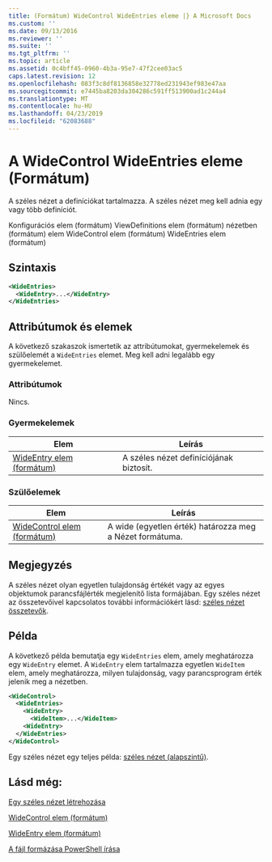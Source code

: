 ```yaml
---
title: (Formátum) WideControl WideEntries eleme |} A Microsoft Docs
ms.custom: ''
ms.date: 09/13/2016
ms.reviewer: ''
ms.suite: ''
ms.tgt_pltfrm: ''
ms.topic: article
ms.assetid: 0c4bff45-0960-4b3a-95e7-47f2cee03ac5
caps.latest.revision: 12
ms.openlocfilehash: 083f3c8df8136858e32778ed231943ef983e47aa
ms.sourcegitcommit: e7445ba8203da304286c591ff513900ad1c244a4
ms.translationtype: MT
ms.contentlocale: hu-HU
ms.lasthandoff: 04/23/2019
ms.locfileid: "62083688"
---
```

# <a name="wideentries-element-for-widecontrol-format"></a>A WideControl WideEntries eleme (Formátum)

A széles nézet a definíciókat tartalmazza. A széles nézet meg kell adnia egy vagy több definíciót.

Konfigurációs elem (formátum) ViewDefinitions elem (formátum) nézetben (formátum) elem WideControl elem (formátum) WideEntries elem (formátum)

## <a name="syntax"></a>Szintaxis

```xml
<WideEntries>
  <WideEntry>...</WideEntry>
</WideEntries>

```

## <a name="attributes-and-elements"></a>Attribútumok és elemek

A következő szakaszok ismertetik az attribútumokat, gyermekelemek és szülőelemét a `WideEntries` elemet. Meg kell adni legalább egy gyermekelemet.

### <a name="attributes"></a>Attribútumok

Nincs.

### <a name="child-elements"></a>Gyermekelemek

|Elem|Leírás|
|-------------|-----------------|
|[WideEntry elem (formátum)](./wideentry-element-for-widecontrol-format.md)|A széles nézet definíciójának biztosít.|

### <a name="parent-elements"></a>Szülőelemek

|Elem|Leírás|
|-------------|-----------------|
|[WideControl elem (formátum)](./widecontrol-element-format.md)|A wide (egyetlen érték) határozza meg a Nézet formátuma.|

## <a name="remarks"></a>Megjegyzés

A széles nézet olyan egyetlen tulajdonság értékét vagy az egyes objektumok parancsfájlérték megjelenítő lista formájában. Egy széles nézet az összetevőivel kapcsolatos további információkért lásd: [széles nézet összetevők](./creating-a-wide-view.md).

## <a name="example"></a>Példa

A következő példa bemutatja egy `WideEntries` elem, amely meghatározza egy `WideEntry` elemet. A `WideEntry` elem tartalmazza egyetlen `WideItem` elem, amely meghatározza, milyen tulajdonság, vagy parancsprogram érték jelenik meg a nézetben.

```xml
<WideControl>
  <WideEntries>
    <WideEntry>
      <WideItem>...</WideItem>
    <WideEntry>
  </WideEntries>
</WideControl>
```

Egy széles nézet egy teljes példa: [széles nézet (alapszintű)](./wide-view-basic.md).

## <a name="see-also"></a>Lásd még:

[Egy széles nézet létrehozása](./creating-a-wide-view.md)

[WideControl elem (formátum)](./widecontrol-element-format.md)

[WideEntry elem (formátum)](./wideentry-element-for-widecontrol-format.md)

[A fájl formázása PowerShell írása](./writing-a-powershell-formatting-file.md)
